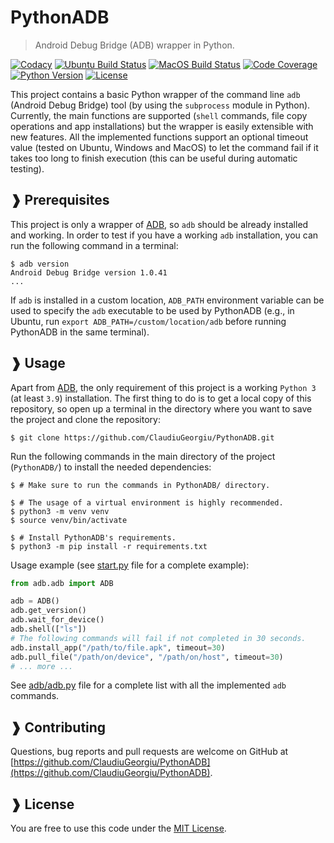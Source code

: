 # PythonADB

> Android Debug Bridge (ADB) wrapper in Python.

[![Codacy](https://app.codacy.com/project/badge/Grade/18fa128fe8414a79a32c126f036dd6ac)](https://app.codacy.com/gh/ClaudiuGeorgiu/PythonADB)
[![Ubuntu Build Status](https://github.com/ClaudiuGeorgiu/PythonADB/actions/workflows/ubuntu.yml/badge.svg)](https://github.com/ClaudiuGeorgiu/PythonADB/actions/workflows/ubuntu.yml)
[![MacOS Build Status](https://github.com/ClaudiuGeorgiu/PythonADB/actions/workflows/macos.yml/badge.svg)](https://github.com/ClaudiuGeorgiu/PythonADB/actions/workflows/macos.yml)
[![Code Coverage](https://codecov.io/gh/ClaudiuGeorgiu/PythonADB/badge.svg)](https://codecov.io/gh/ClaudiuGeorgiu/PythonADB)
[![Python Version](https://img.shields.io/badge/Python-3.9%2B-green.svg?logo=python&logoColor=white)](https://www.python.org/downloads/)
[![License](https://img.shields.io/badge/license-MIT-blue.svg)](https://github.com/ClaudiuGeorgiu/PythonADB/blob/master/LICENSE)



This project contains a basic Python wrapper of the command line `adb` (Android Debug
Bridge) tool (by using the `subprocess` module in Python). Currently, the main functions
are supported (`shell` commands, file copy operations and app installations) but the
wrapper is easily extensible with new features. All the implemented functions support an
optional timeout value (tested on Ubuntu, Windows and MacOS) to let the command fail if
it takes too long to finish execution (this can be useful during automatic testing).



## ❱ Prerequisites

This project is only a wrapper of [ADB](https://developer.android.com/tools/adb), so
`adb` should be already installed and working. In order to test if you have a working
`adb` installation, you can run the following command in a terminal:

```Shell
$ adb version
Android Debug Bridge version 1.0.41
...
```

If `adb` is installed in a custom location, `ADB_PATH` environment variable can be used
to specify the `adb` executable to be used by PythonADB (e.g., in Ubuntu, run
`export ADB_PATH=/custom/location/adb` before running PythonADB in the same terminal).



## ❱ Usage

Apart from [ADB](https://developer.android.com/tools/adb), the only requirement of this
project is a working `Python 3` (at least `3.9`) installation. The first thing to do is
to get a local copy of this repository, so open up a terminal in the directory where you
want to save the project and clone the repository:

```Shell
$ git clone https://github.com/ClaudiuGeorgiu/PythonADB.git
```

Run the following commands in the main directory of the project (`PythonADB/`) to
install the needed dependencies:

```Shell
$ # Make sure to run the commands in PythonADB/ directory.

$ # The usage of a virtual environment is highly recommended.
$ python3 -m venv venv
$ source venv/bin/activate

$ # Install PythonADB's requirements.
$ python3 -m pip install -r requirements.txt
```

Usage example (see
[start.py](https://github.com/ClaudiuGeorgiu/PythonADB/blob/master/start.py) file for a
complete example):

```Python
from adb.adb import ADB

adb = ADB()
adb.get_version()
adb.wait_for_device()
adb.shell(["ls"])
# The following commands will fail if not completed in 30 seconds.
adb.install_app("/path/to/file.apk", timeout=30)
adb.pull_file("/path/on/device", "/path/on/host", timeout=30)
# ... more ...
```

See [adb/adb.py](https://github.com/ClaudiuGeorgiu/PythonADB/blob/master/adb/adb.py)
file for a complete list with all the implemented `adb` commands.



## ❱ Contributing

Questions, bug reports and pull requests are welcome on GitHub at
[https://github.com/ClaudiuGeorgiu/PythonADB](https://github.com/ClaudiuGeorgiu/PythonADB).



## ❱ License

You are free to use this code under the
[MIT License](https://github.com/ClaudiuGeorgiu/PythonADB/blob/master/LICENSE).
